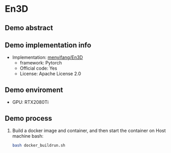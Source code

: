 # En3D
## Demo abstract

## Demo implementation info
- Implementation: [menyifang/En3D](https://github.com/menyifang/En3D)
  - framework: Pytorch
  - Official code: Yes
  - License: Apache License 2.0

## Demo enviroment
- GPU: RTX2080Ti

## Demo process
1. Build a docker image and container, and then start the container on Host machine bash:
    ```bash
    bash docker_buildrun.sh
    ```

